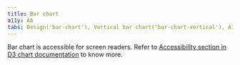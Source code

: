```yaml
---
title: Bar chart
a11y: AA
tabs: Design('bar-chart'), Vertical bar chart('bar-chart-vertical'), A11y('bar-chart-a11y'), API('bar-chart-api'), Examples('bar-chart-d3-code'), Changelog('d3-chart-changelog')
---
```


Bar chart is accessible for screen readers. Refer to [Accessibility section in D3 chart documentation](/data-display/d3-chart/d3-chart-a11y) to know more.
